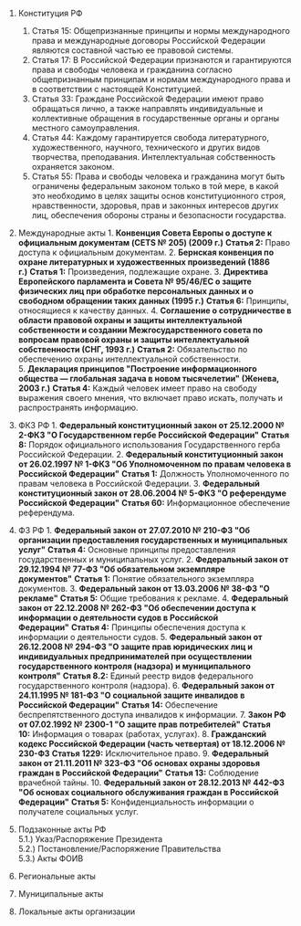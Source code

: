 1. Конституция РФ
     1. Статья 15: Общепризнанные принципы и нормы международного права и международные договоры Российской Федерации являются составной частью ее правовой системы. 
     2. Статья 17: В Российской Федерации признаются и гарантируются права и свободы человека и гражданина согласно общепризнанным принципам и нормам международного права и в соответствии с настоящей Конституцией. 
     3. Статья 33: Граждане Российской Федерации имеют право обращаться лично, а также направлять индивидуальные и коллективные обращения в государственные органы и органы местного самоуправления. 
     4. Статья 44: Каждому гарантируется свобода литературного, художественного, научного, технического и других видов творчества, преподавания. Интеллектуальная собственность охраняется законом. 
     5. Статья 55: Права и свободы человека и гражданина могут быть ограничены федеральным законом только в той мере, в какой это необходимо в целях защиты основ конституционного строя, нравственности, здоровья, прав и законных интересов других лиц, обеспечения обороны страны и безопасности государства.
2. Международные акты
    1. **Конвенция Совета Европы о доступе к официальным документам (CETS № 205) (2009 г.)** **Статья 2:** Право доступа к официальным документам. 
    2. **Бернская конвенция по охране литературных и художественных произведений (1886 г.)** **Статья 1:** Произведения, подлежащие охране. 
    3. **Директива Европейского парламента и Совета № 95/46/ЕС о защите физических лиц при обработке персональных данных и о свободном обращении таких данных (1995 г.)** **Статья 6:** Принципы, относящиеся к качеству данных. 
    4. **Соглашение о сотрудничестве в области правовой охраны и защиты интеллектуальной собственности и создании Межгосударственного совета по вопросам правовой охраны и защиты интеллектуальной собственности (СНГ, 1993 г.)** **Статья 2:** Обязательство по обеспечению охраны интеллектуальной собственности. 
    5. **Декларация принципов "Построение информационного общества — глобальная задача в новом тысячелетии" (Женева, 2003 г.)** **Статья 4:** Каждый человек имеет право на свободу выражения своего мнения, что включает право искать, получать и распространять информацию.
3. ФКЗ РФ
    1. **Федеральный конституционный закон от 25.12.2000 № 2-ФКЗ "О Государственном гербе Российской Федерации"** **Статья 8:** Порядок официального использования Государственного герба Российской Федерации. 
    2. **Федеральный конституционный закон от 26.02.1997 № 1-ФКЗ "Об Уполномоченном по правам человека в Российской Федерации"** **Статья 1:** Должность Уполномоченного по правам человека в Российской Федерации. 
    3. **Федеральный конституционный закон от 28.06.2004 № 5-ФКЗ "О референдуме Российской Федерации"** **Статья 60:** Информационное обеспечение референдума.
4. ФЗ РФ
    1. **Федеральный закон от 27.07.2010 № 210-ФЗ "Об организации предоставления государственных и муниципальных услуг"** **Статья 4:** Основные принципы предоставления государственных и муниципальных услуг. 2. **Федеральный закон от 29.12.1994 № 77-ФЗ "Об обязательном экземпляре документов"** **Статья 1:** Понятие обязательного экземпляра документов. 3. **Федеральный закон от 13.03.2006 № 38-ФЗ "О рекламе"** **Статья 5:** Общие требования к рекламе. 4. **Федеральный закон от 22.12.2008 № 262-ФЗ "Об обеспечении доступа к информации о деятельности судов в Российской Федерации"** **Статья 4:** Принципы обеспечения доступа к информации о деятельности судов. 5. **Федеральный закон от 26.12.2008 № 294-ФЗ "О защите прав юридических лиц и индивидуальных предпринимателей при осуществлении государственного контроля (надзора) и муниципального контроля"** **Статья 8.2:** Единый реестр видов федерального государственного контроля (надзора). 6. **Федеральный закон от 24.11.1995 № 181-ФЗ "О социальной защите инвалидов в Российской Федерации"** **Статья 14:** Обеспечение беспрепятственного доступа инвалидов к информации. 7. **Закон РФ от 07.02.1992 № 2300-1 "О защите прав потребителей"** **Статья 10:** Информация о товарах (работах, услугах). 8. **Гражданский кодекс Российской Федерации (часть четвертая) от 18.12.2006 № 230-ФЗ** **Статья 1229:** Исключительное право. 9. **Федеральный закон от 21.11.2011 № 323-ФЗ "Об основах охраны здоровья граждан в Российской Федерации"** **Статья 13:** Соблюдение врачебной тайны. 10. **Федеральный закон от 28.12.2013 № 442-ФЗ "Об основах социального обслуживания граждан в Российской Федерации"** **Статья 5:** Конфиденциальность информации о получателе социальных услуг.
5. Подзаконные акты РФ  
    5.1.) Указ/Распоряжение Президента  
    5.2.) Постановление/Распоряжение Правительства  
    5.3.) Акты ФОИВ
    
6. Региональные акты
    
7. Муниципальные акты
    
8. Локальные акты организации